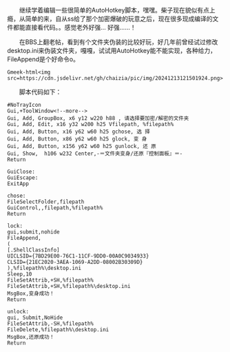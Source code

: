 &emsp;&emsp;继续学着编辑一些很简单的AutoHotkey脚本，嘿嘿。柴子现在貌似有点上瘾，从简单的来，自从ss给了那个加密爆破的玩意之后，现在很多现成编译的文件都能直接看代码。。感觉老外好强… 好强……！

&emsp;&emsp;在BBS上翻老帖，看到有个文件夹伪装的比较好玩，好几年前曾经试过修改desktop.ini来伪装文件夹，嘎嘎，试试用AutoHotkey能不能实现，各种给力，FileAppend是个好命令o。

`Gmeek-html<img src=https://cdn.jsdelivr.net/gh/chaizia/pic/img/20241213121501924.png>`

&emsp;&emsp;脚本代码如下：

```
#NoTrayIcon
Gui,+ToolWindow<!--more-->
Gui, Add, GroupBox, x6 y12 w220 h88 , 请选择要加密/解密的文件夹
Gui, Add, Edit, x16 y32 w200 h25 Vfilepath, %filepath%
Gui, Add, Button, x16 y62 w60 h25 gchose, 选 择
Gui, Add, Button, x86 y62 w60 h25 glock, 变 身
Gui, Add, Button, x156 y62 w60 h25 gunlock, 还 原
Gui, Show,  h106 w232 Center,-＝文件夹变身/还原『控制面板』＝-
Return

GuiClose:
GuiEscape:
ExitApp

chose:
FileSelectFolder,filepath
GuiControl,,filepath,%filepath%
Return

lock:
gui,submit,nohide
FileAppend,
(
[.ShellClassInfo]
UICLSID={7BD29E00-76C1-11CF-9DD0-00A0C9034933}
CLSID={21EC2020-3AEA-1069-A2DD-08002B30309D}
),%filepath%\desktop.ini
Sleep,10
FileSetAttrib,+SH,%filepath%
FileSetAttrib,+SH,%filepath%\desktop.ini
MsgBox,变身成功！
Return

unlock:
gui, Submit,NoHide
FileSetAttrib,-SH,%filepath%
FileDelete,%filepath%\desktop.ini
MsgBox,还原成功！
Return
```

<!-- ##{"timestamp":1289445936}## -->